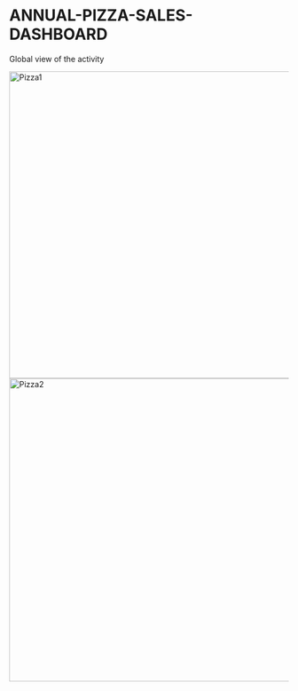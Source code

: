 # ANNUAL-PIZZA-SALES-DASHBOARD
Global view of the activity

<img width="1003" height="553" alt="Pizza1" src="https://github.com/user-attachments/assets/42067de9-aa83-473e-b8c6-0a84bba3f284" />

<img width="998" height="546" alt="Pizza2" src="https://github.com/user-attachments/assets/da70e65b-7ea9-4630-8a8b-083773f69ca4" />
